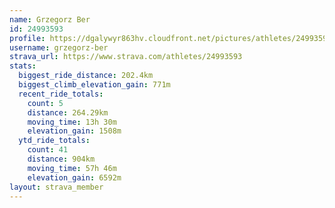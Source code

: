 ```yaml
---
name: Grzegorz Ber
id: 24993593
profile: https://dgalywyr863hv.cloudfront.net/pictures/athletes/24993593/7453165/12/large.jpg
username: grzegorz-ber
strava_url: https://www.strava.com/athletes/24993593
stats:
  biggest_ride_distance: 202.4km
  biggest_climb_elevation_gain: 771m
  recent_ride_totals:
    count: 5
    distance: 264.29km
    moving_time: 13h 30m
    elevation_gain: 1508m
  ytd_ride_totals:
    count: 41
    distance: 904km
    moving_time: 57h 46m
    elevation_gain: 6592m
layout: strava_member
--- 
```

